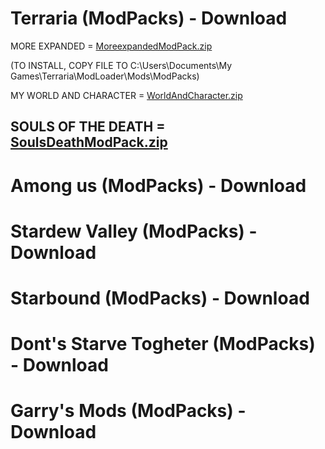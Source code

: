 # Terraria (ModPacks) - Download

MORE EXPANDED = [MoreexpandedModPack.zip](https://github.com/RedMoDsPro/Terraria-ModPack/files/8184359/MoreexpandedModPack.zip)

(TO INSTALL, COPY FILE TO C:\Users\Documents\My Games\Terraria\ModLoader\Mods\ModPacks)

MY WORLD AND CHARACTER = [WorldAndCharacter.zip](https://github.com/RedMoDsPro/ModPacks/files/8187792/WorldAndCharacter.zip)


SOULS OF THE DEATH = [SoulsDeathModPack.zip](https://github.com/RedMoDsPro/Terraria-ModPack/files/8184363/SoulsDeathModPack.zip)
-------------------------------------------------------------------------------------------------------------------------------------------------------------------------

# Among us (ModPacks) - Download 

# Stardew Valley (ModPacks) - Download

# Starbound (ModPacks) - Download 

# Dont's Starve Togheter (ModPacks) - Download

# Garry's Mods (ModPacks) - Download
